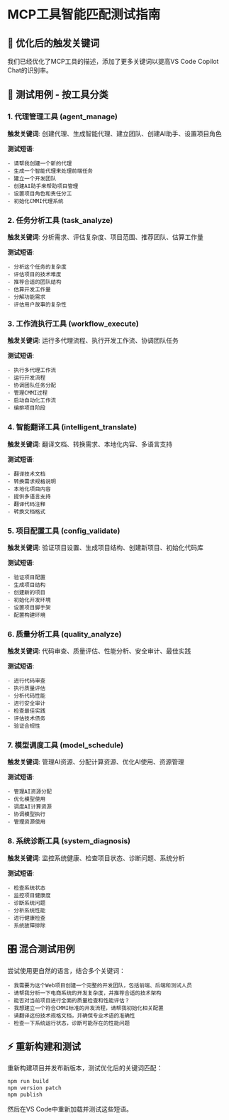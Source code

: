 # MCP工具智能匹配测试指南

## 🎯 优化后的触发关键词

我们已经优化了MCP工具的描述，添加了更多关键词以提高VS Code Copilot Chat的识别率。

## 🧪 测试用例 - 按工具分类

### 1. 代理管理工具 (agent_manage)
**触发关键词**: 创建代理、生成智能代理、建立团队、创建AI助手、设置项目角色

**测试短语**:
```
- 请帮我创建一个新的代理
- 生成一个智能代理来处理前端任务
- 建立一个开发团队
- 创建AI助手来帮助项目管理
- 设置项目角色和责任分工
- 初始化CMMI代理系统
```

### 2. 任务分析工具 (task_analyze)
**触发关键词**: 分析需求、评估复杂度、项目范围、推荐团队、估算工作量

**测试短语**:
```
- 分析这个任务的复杂度
- 评估项目的技术难度
- 推荐合适的团队结构
- 估算开发工作量
- 分解功能需求
- 评估用户故事的复杂性
```

### 3. 工作流执行工具 (workflow_execute)  
**触发关键词**: 运行多代理流程、执行开发工作流、协调团队任务

**测试短语**:
```
- 执行多代理工作流
- 运行开发流程
- 协调团队任务分配
- 管理CMMI过程
- 启动自动化工作流
- 编排项目阶段
```

### 4. 智能翻译工具 (intelligent_translate)
**触发关键词**: 翻译文档、转换需求、本地化内容、多语言支持

**测试短语**:
```
- 翻译技术文档
- 转换需求规格说明
- 本地化项目内容
- 提供多语言支持
- 翻译代码注释
- 转换文档格式
```

### 5. 项目配置工具 (config_validate)
**触发关键词**: 验证项目设置、生成项目结构、创建新项目、初始化代码库

**测试短语**:
```
- 验证项目配置
- 生成项目结构
- 创建新的项目
- 初始化开发环境
- 设置项目脚手架
- 配置构建环境
```

### 6. 质量分析工具 (quality_analyze)
**触发关键词**: 代码审查、质量评估、性能分析、安全审计、最佳实践

**测试短语**:
```
- 进行代码审查
- 执行质量评估
- 分析代码性能
- 进行安全审计
- 检查最佳实践
- 评估技术债务
- 验证合规性
```

### 7. 模型调度工具 (model_schedule)
**触发关键词**: 管理AI资源、分配计算资源、优化AI使用、资源管理

**测试短语**:
```
- 管理AI资源分配
- 优化模型使用
- 调度AI计算资源
- 协调模型执行
- 管理资源使用
```

### 8. 系统诊断工具 (system_diagnosis)
**触发关键词**: 监控系统健康、检查项目状态、诊断问题、系统分析

**测试短语**:
```
- 检查系统状态
- 监控项目健康度
- 诊断系统问题
- 分析系统性能
- 进行健康检查
- 系统故障排除
```

## 🎛️ 混合测试用例

尝试使用更自然的语言，结合多个关键词：

```
- 我需要为这个Web项目创建一个完整的开发团队，包括前端、后端和测试人员
- 请帮我分析一下电商系统的开发复杂度，并推荐合适的技术架构
- 能否对当前项目进行全面的质量检查和性能评估？
- 我想建立一个符合CMMI标准的开发流程，请帮我初始化相关配置
- 请翻译这份技术规格文档，并确保专业术语的准确性
- 检查一下系统运行状态，诊断可能存在的性能问题
```

## ⚡ 重新构建和测试

重新构建项目并发布新版本，测试优化后的关键词匹配：

```bash
npm run build
npm version patch
npm publish
```

然后在VS Code中重新加载并测试这些短语。
